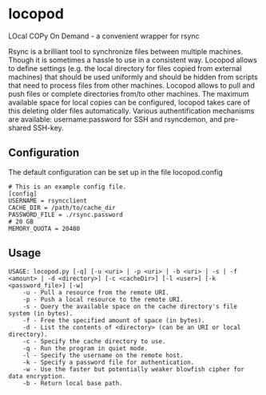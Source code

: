 locopod
=======

LOcal COPy On Demand - a convenient wrapper for rsync

Rsync is a brilliant tool to synchronize files between multiple machines. Though it is sometimes a hassle to use in a consistent way. Locopod allows to define settings (e.g. the local directory for files copied from external machines) that should be used uniformly and should be hidden from scripts that need to process files from other machines. Locopod allows to pull and push files or complete directories from/to other machines. The maximum available space for local copies can be configured, locopod takes care of this deleting older files automatically. Various authentification mechanisms are available: username:password for SSH and rsyncdemon, and pre-shared SSH-key.

## Configuration

The default configuration can be set up in the file locopod.config
```
# This is an example config file.
[config]
USERNAME = rsyncclient
CACHE_DIR = /path/to/cache_dir
PASSWORD_FILE = ./rsync.password
# 20 GB
MEMORY_QUOTA = 20480
```

## Usage

```
USAGE: locopod.py [-q] [-u <uri> | -p <uri> | -b <uri> | -s | -f <amount> | -d <directory>] [-c <cacheDir>] [-l <user>] [-k <password_file>] [-w]
    -u - Pull a resource from the remote URI.
    -p - Push a local resource to the remote URI.
    -s - Query the available space on the cache directory's file system (in bytes).
    -f - Free the specified amount of space (in bytes).
    -d - List the contents of <directory> (can be an URI or local directory).
    -c - Specify the cache directory to use.
    -q - Run the program in quiet mode.
    -l - Specify the username on the remote host.
    -k - Specify a password file for authentication.
    -w - Use the faster but potentially weaker blowfish cipher for data encryption.
    -b - Return local base path.
```
